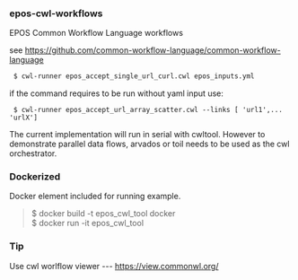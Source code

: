 ### epos-cwl-workflows
EPOS Common Workflow Language workflows

see
https://github.com/common-workflow-language/common-workflow-language

```bash
 $ cwl-runner epos_accept_single_url_curl.cwl epos_inputs.yml
```
if the command requires to be run without yaml input use:
```
 $ cwl-runner epos_accept_url_array_scatter.cwl --links [ 'url1',... 'urlX']
```
The current implementation will run in serial with cwltool. However to demonstrate parallel data flows, arvados or toil needs to be used as the cwl orchestrator.

### Dockerized
Docker element included for running example.

 > $ docker build -t epos_cwl_tool docker   
 > $ docker run  -it epos_cwl_tool 


### Tip
Use cwl worlflow viewer ---
https://view.commonwl.org/

